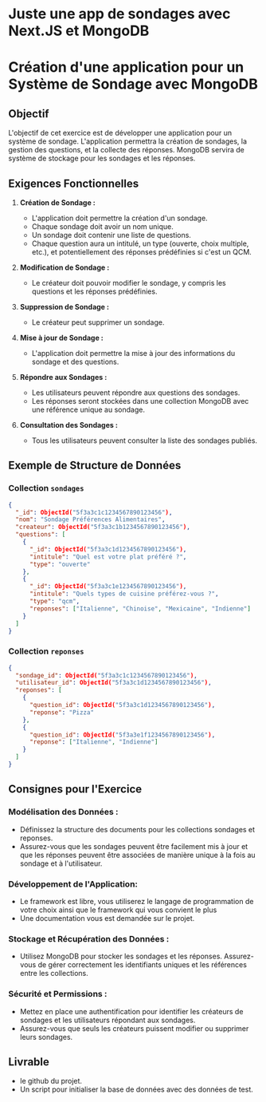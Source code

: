 # Juste une app de sondages avec Next.JS et MongoDB

# Création d'une application pour un Système de Sondage avec MongoDB

## Objectif

L'objectif de cet exercice est de développer une application pour un système de sondage. L'application permettra la création de sondages, la gestion des questions, et la collecte des réponses. MongoDB servira de système de stockage pour les sondages et les réponses.

## Exigences Fonctionnelles

1. **Création de Sondage :**

   - L'application doit permettre la création d'un sondage.
   - Chaque sondage doit avoir un nom unique.
   - Un sondage doit contenir une liste de questions.
   - Chaque question aura un intitulé, un type (ouverte, choix multiple, etc.), et potentiellement des réponses prédéfinies si c'est un QCM.

2. **Modification de Sondage :**

   - Le créateur doit pouvoir modifier le sondage, y compris les questions et les réponses prédéfinies.

3. **Suppression de Sondage :**

   - Le créateur peut supprimer un sondage.

4. **Mise à jour de Sondage :**

   - L'application doit permettre la mise à jour des informations du sondage et des questions.

5. **Répondre aux Sondages :**

   - Les utilisateurs peuvent répondre aux questions des sondages.
   - Les réponses seront stockées dans une collection MongoDB avec une référence unique au sondage.

6. **Consultation des Sondages :**
   - Tous les utilisateurs peuvent consulter la liste des sondages publiés.

## Exemple de Structure de Données

### Collection `sondages`

```json
{
  "_id": ObjectId("5f3a3c1c1234567890123456"),
  "nom": "Sondage Préférences Alimentaires",
  "createur": ObjectId("5f3a3c1b1234567890123456"),
  "questions": [
    {
      "_id": ObjectId("5f3a3c1d1234567890123456"),
      "intitule": "Quel est votre plat préféré ?",
      "type": "ouverte"
    },
    {
      "_id": ObjectId("5f3a3c1e1234567890123456"),
      "intitule": "Quels types de cuisine préférez-vous ?",
      "type": "qcm",
      "reponses": ["Italienne", "Chinoise", "Mexicaine", "Indienne"]
    }
  ]
}
```

### Collection `reponses`

```json
{
  "sondage_id": ObjectId("5f3a3c1c1234567890123456"),
  "utilisateur_id": ObjectId("5f3a3c1d1234567890123456"),
  "reponses": [
    {
      "question_id": ObjectId("5f3a3c1d1234567890123456"),
      "reponse": "Pizza"
    },
    {
      "question_id": ObjectId("5f3a3e1f1234567890123456"),
      "reponse": ["Italienne", "Indienne"]
    }
  ]
}
```

## Consignes pour l'Exercice

### Modélisation des Données :

- Définissez la structure des documents pour les collections sondages et reponses.
- Assurez-vous que les sondages peuvent être facilement mis à jour et que les réponses peuvent être associées de manière unique à la fois au sondage et à l'utilisateur.

### Développement de l'Application:

- Le framework est libre, vous utiliserez le langage de programmation de votre choix ainsi que le framework qui vous convient le plus
- Une documentation vous est demandée sur le projet.

### Stockage et Récupération des Données :

- Utilisez MongoDB pour stocker les sondages et les réponses.
  Assurez-vous de gérer correctement les identifiants uniques et les références entre les collections.

### Sécurité et Permissions :

- Mettez en place une authentification pour identifier les créateurs de sondages et les utilisateurs répondant aux sondages.
- Assurez-vous que seuls les créateurs puissent modifier ou supprimer leurs sondages.

## Livrable

- le github du projet.
- Un script pour initialiser la base de données avec des données de test.
